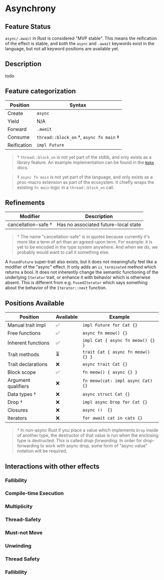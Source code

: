 # Asynchrony

## Feature Status

`async/.await` in Rust is considered "MVP stable". This means the reification of
the effect is stable, and both the `async` and `.await` keywords exist in the
language, but not all keyword positions are available yet.

## Description

todo

## Feature categorization

| Position    | Syntax                                  |
| ----------- | --------------------------------------- |
| Create      | `async`                                 |
| Yield       | N/A                                     |
| Forward     | `.await`                                |
| Consume     | `thread::block_on` †, `async fn main` ‡ |
| Reification | `impl Future`                           |

> † `thread::block_on` is not yet part of the stdlib, and only exists as a
> library feature. An example implementation can be found in the
> [`Wake`](https://doc.rust-lang.org/std/task/trait.Wake.html#examples) docs.

> ‡ `async fn main` is not yet part of the language, and only exists as a
> proc-macro extension as part of the ecosystem. It chiefly wraps the existing `fn
> main` logic in a `thread::block_on` call.

## Refinements

| Modifier            | Description                          |
| ------------------- | ------------------------------------ |
| cancellation-safe † | Has no associated future-local state |

> † The name "cancellation-safe" is in quotes because currently it's more like a
> term of art than an agreed-upon term. For example: it is yet to be encoded 
> in the type system anywhere. And when we do, we probably would want to call it
> something else.

A `FusedFuture` super-trait also exists, but it does not meaningfully feel like
a modifier of the "async" effect. It only adds an `is_terminated` method which
returns a bool. It does not inherently change the semantic functioning of the
underlying `Iterator` trait, or enhance it with behavior which is otherwise
absent. This is different from e.g. `FusedIterator` which says something about
the behavior of the `Iterator::next` function.

## Positions Available

| Position            | Available | Example                            |
| ------------------- | --------- | ---------------------------------- |
| Manual trait impl   | ✅        | `impl Future for Cat {}`           |
| Free functions      | ✅        | `async fn meow() {}`               |
| Inherent functions  | ✅        | `impl Cat { async fn meow() {} } ` |
| Trait methods       | ⏳         | `trait Cat { async fn meow() {} }` |
| Trait declarations  | ❌        | `async trait Cat {}`               |
| Block scope         | ✅        | `fn meow() { async {} }`           |
| Argument qualifiers | ❌        | `fn meow(cat: impl async Cat) {}`  |
| Data types †        | ❌        | `async struct Cat {}`              |
| Drop †              | ❌        | `impl async Drop for Cat {}`       |
| Closures            | ❌        | `async ǀǀ  {}`                     |
| Iterators           | ❌        | `for await cat in cats {}`         |

> † In non-async Rust if you place a value which implements `Drop` inside of
> another type, the destructor of that value is run when the enclosing type is
> destructed. This is called _drop-forwarding_. In order for drop-forwarding to
> work with async drop, some form of "async value" notation will be required.

## Interactions with other effects

### Fallibility
### Compile-time Execution
### Multiplicity
### Thread-Safety
### Must-not Move
### Unwinding
### Thread Safety
### Fallibility

